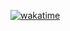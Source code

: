 [![wakatime](https://wakatime.com/badge/user/04064343-9b1c-4901-9a71-e052b1f52d64/project/6aec094d-2170-4a86-9ac3-e8eadb74eee1.svg)](https://wakatime.com/badge/user/04064343-9b1c-4901-9a71-e052b1f52d64/project/6aec094d-2170-4a86-9ac3-e8eadb74eee1)
